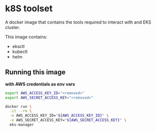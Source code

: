 
# k8S toolset

A docker image that contains the tools required to interact with and EKS cluster.

This image contains:
* eksctl
* kubectl
* helm


## Running this image

**with AWS credentials as env vars**
```bash
export AWS_ACCESS_KEY_ID="<removed>"
export AWS_SECRET_ACCESS_KEY="<removed>"

docker run \
  -it --rm \
  -e AWS_ACCESS_KEY_ID="${AWS_ACCESS_KEY_ID}" \
  -e AWS_SECRET_ACCESS_KEY="${AWS_SECRET_ACCESS_KEY}" \
  eks-manager
```
